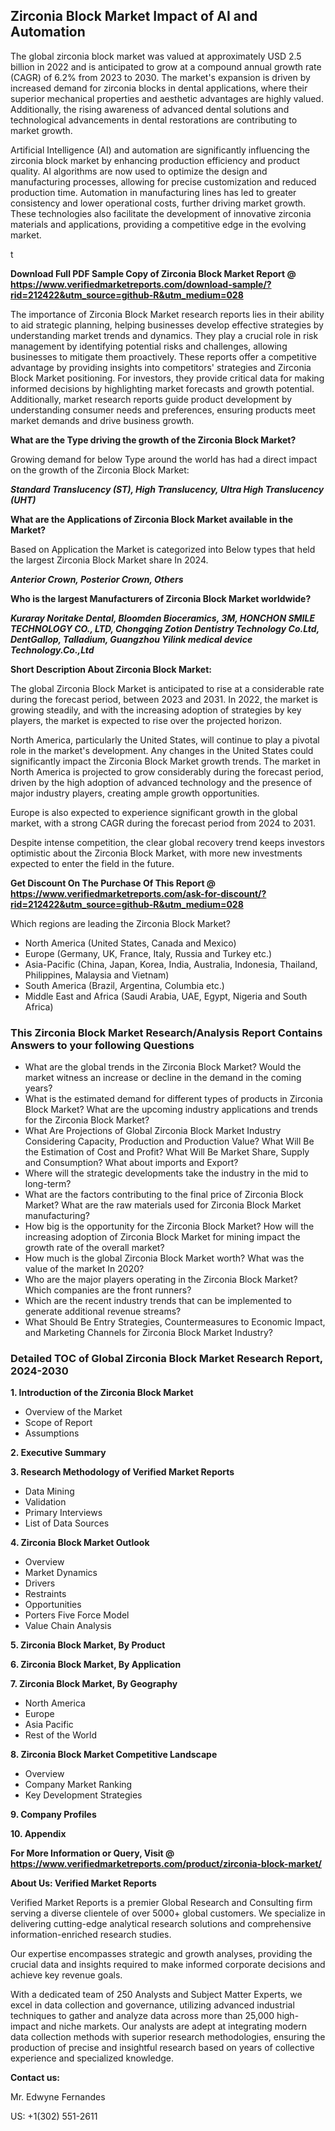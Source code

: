 <h2>Zirconia Block Market Impact of AI and Automation</h2><p>The global zirconia block market was valued at approximately USD 2.5 billion in 2022 and is anticipated to grow at a compound annual growth rate (CAGR) of 6.2% from 2023 to 2030. The market's expansion is driven by increased demand for zirconia blocks in dental applications, where their superior mechanical properties and aesthetic advantages are highly valued. Additionally, the rising awareness of advanced dental solutions and technological advancements in dental restorations are contributing to market growth.</p><p>Artificial Intelligence (AI) and automation are significantly influencing the zirconia block market by enhancing production efficiency and product quality. AI algorithms are now used to optimize the design and manufacturing processes, allowing for precise customization and reduced production time. Automation in manufacturing lines has led to greater consistency and lower operational costs, further driving market growth. These technologies also facilitate the development of innovative zirconia materials and applications, providing a competitive edge in the evolving market.</p>t</p><p id="" class=""><strong>Download Full PDF Sample Copy of Zirconia Block Market Report @ <a href="https://www.verifiedmarketreports.com/download-sample/?rid=212422&utm_source=github-R&utm_medium=028" target="_blank">https://www.verifiedmarketreports.com/download-sample/?rid=212422&utm_source=github-R&utm_medium=028</a></strong></p><p>The importance of&nbsp;Zirconia Block Market research reports lies in their ability to aid strategic planning, helping businesses develop effective strategies by understanding market trends and dynamics. They play a crucial role in risk management by identifying potential risks and challenges, allowing businesses to mitigate them proactively. These reports offer a competitive advantage by providing insights into competitors' strategies and Zirconia Block Market positioning. For investors, they provide critical data for making informed decisions by highlighting market forecasts and growth potential. Additionally, market research reports guide product development by understanding consumer needs and preferences, ensuring products meet market demands and drive business growth.</p><p><strong>What are the&nbsp;Type driving the growth of the Zirconia Block Market?</strong></p><p id="" class="">Growing demand for below Type around the world has had a direct impact on the growth of the Zirconia Block Market:</p><em><strong>Standard Translucency (ST), High Translucency, Ultra High Translucency (UHT)</strong></em></p><strong>What are the&nbsp;Applications&nbsp;of Zirconia Block Market available in the Market?</strong></p><p id="" class="">Based on Application the Market is categorized into Below types that held the largest Zirconia Block Market share In 2024.</p><em><strong>Anterior Crown, Posterior Crown, Others</strong></em></p><strong>Who is the largest Manufacturers of Zirconia Block Market worldwide?</strong></p><p><em><strong>Kuraray Noritake Dental, Bloomden Bioceramics, 3M, HONCHON SMILE TECHNOLOGY CO., LTD, Chongqing Zotion Dentistry Technology Co.Ltd, DentGallop, Talladium, Guangzhou Yilink medical device Technology.Co.,Ltd</strong></em></p><p id="" class=""><strong>Short Description About Zirconia Block Market:</strong></p><p>The global Zirconia Block Market is anticipated to rise at a considerable rate during the forecast period, between 2023 and 2031. In 2022, the market is growing steadily, and with the increasing adoption of strategies by key players, the market is expected to rise over the projected horizon.</p><p>North America, particularly the United States, will continue to play a pivotal role in the market's development. Any changes in the United States could significantly impact the Zirconia Block Market growth trends. The market in North America is projected to grow considerably during the forecast period, driven by the high adoption of advanced technology and the presence of major industry players, creating ample growth opportunities.</p><p>Europe is also expected to experience significant growth in the global market, with a strong CAGR during the forecast period from 2024 to 2031.</p><p>Despite intense competition, the clear global recovery trend keeps investors optimistic about the Zirconia Block Market, with more new investments expected to enter the field in the future.</p><p id="" class=""><strong>Get Discount On The Purchase Of This Report @ <a href="https://www.verifiedmarketreports.com/ask-for-discount/?rid=212422&utm_source=github-R&utm_medium=028" target="_blank">https://www.verifiedmarketreports.com/ask-for-discount/?rid=212422&utm_source=github-R&utm_medium=028</a></strong></p>Which regions are leading the Zirconia Block Market?</p><ul><li>North America (United States, Canada and Mexico)</li><li>Europe (Germany, UK, France, Italy, Russia and Turkey etc.)</li><li>Asia-Pacific (China, Japan, Korea, India, Australia, Indonesia, Thailand, Philippines, Malaysia and Vietnam)</li><li>South America (Brazil, Argentina, Columbia etc.)</li><li>Middle East and Africa (Saudi Arabia, UAE, Egypt, Nigeria and South Africa)</li></ul><h3 id="" class="">This Zirconia Block Market Research/Analysis Report Contains Answers to your following Questions</h3><ul><li>What are the global trends in the Zirconia Block Market? Would the market witness an increase or decline in the demand in the coming years?</li><li>What is the estimated demand for different types of products in Zirconia Block Market? What are the upcoming industry applications and trends for the Zirconia Block Market?</li><li>What Are Projections of Global Zirconia Block Market Industry Considering Capacity, Production and Production Value? What Will Be the Estimation of Cost and Profit? What Will Be Market Share, Supply and Consumption? What about imports and Export?</li><li>Where will the strategic developments take the industry in the mid to long-term?</li><li>What are the factors contributing to the final price of Zirconia Block Market? What are the raw materials used for Zirconia Block Market manufacturing?</li><li>How big is the opportunity for the Zirconia Block Market? How will the increasing adoption of Zirconia Block Market for mining impact the growth rate of the overall market?</li><li>How much is the global Zirconia Block Market worth? What was the value of the market In 2020?</li><li>Who are the major players operating in the Zirconia Block Market? Which companies are the front runners?</li><li>Which are the recent industry trends that can be implemented to generate additional revenue streams?</li><li>What Should Be Entry Strategies, Countermeasures to Economic Impact, and Marketing Channels for Zirconia Block Market Industry?</li></ul><h3 id="" class="">Detailed TOC of Global Zirconia Block Market Research Report, 2024-2030</h3><p id="" class=""><strong>1. Introduction of the Zirconia Block Market</strong></p><ul><li>Overview of the Market</li><li>Scope of Report</li><li>Assumptions</li></ul><p id="" class=""><strong>2. Executive Summary</strong></p><p id="" class=""><strong>3. Research Methodology of Verified Market Reports</strong></p><ul><li>Data Mining</li><li>Validation</li><li>Primary Interviews</li><li>List of Data Sources</li></ul><p id="" class=""><strong>4. Zirconia Block Market Outlook</strong></p><ul><li>Overview</li><li>Market Dynamics</li><li>Drivers</li><li>Restraints</li><li>Opportunities</li><li>Porters Five Force Model</li><li>Value Chain Analysis</li></ul><p id="" class=""><strong>5. Zirconia Block Market, By Product</strong></p><p id="" class=""><strong>6. Zirconia Block Market, By Application</strong></p><p id="" class=""><strong>7. Zirconia Block Market, By Geography</strong></p><ul><li>North America</li><li>Europe</li><li>Asia Pacific</li><li>Rest of the World</li></ul><p id="" class=""><strong>8. Zirconia Block Market Competitive Landscape</strong></p><ul><li>Overview</li><li>Company Market Ranking</li><li>Key Development Strategies</li></ul><p id="" class=""><strong>9. Company Profiles</strong></p><p id="" class=""><strong>10. Appendix</strong></p><p id="" class=""><strong>For More Information or Query, Visit @ <a href="https://www.verifiedmarketreports.com/product/zirconia-block-market/" target="_blank">https://www.verifiedmarketreports.com/product/zirconia-block-market/</a></strong></p><p id="" class=""><strong>About Us: Verified Market Reports</strong></p><p id="" class="">Verified Market Reports is a premier Global Research and Consulting firm serving a diverse clientele of over 5000+ global customers. We specialize in delivering cutting-edge analytical research solutions and comprehensive information-enriched research studies.</p><p id="" class="">Our expertise encompasses strategic and growth analyses, providing the crucial data and insights required to make informed corporate decisions and achieve key revenue goals.</p><p id="" class="">With a dedicated team of 250 Analysts and Subject Matter Experts, we excel in data collection and governance, utilizing advanced industrial techniques to gather and analyze data across more than 25,000 high-impact and niche markets. Our analysts are adept at integrating modern data collection methods with superior research methodologies, ensuring the production of precise and insightful research based on years of collective experience and specialized knowledge.</p><p id="" class=""><strong>Contact us:</strong></p><p id="" class="">Mr. Edwyne Fernandes</p><p id="" class="">US: +1(302) 551-2611</p>